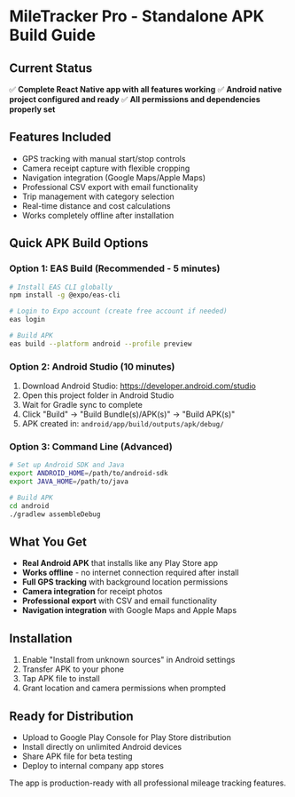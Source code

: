 # MileTracker Pro - Standalone APK Build Guide

## Current Status
✅ **Complete React Native app with all features working**
✅ **Android native project configured and ready**
✅ **All permissions and dependencies properly set**

## Features Included
- GPS tracking with manual start/stop controls
- Camera receipt capture with flexible cropping
- Navigation integration (Google Maps/Apple Maps)
- Professional CSV export with email functionality
- Trip management with category selection
- Real-time distance and cost calculations
- Works completely offline after installation

## Quick APK Build Options

### Option 1: EAS Build (Recommended - 5 minutes)
```bash
# Install EAS CLI globally
npm install -g @expo/eas-cli

# Login to Expo account (create free account if needed)
eas login

# Build APK
eas build --platform android --profile preview
```

### Option 2: Android Studio (10 minutes)
1. Download Android Studio: https://developer.android.com/studio
2. Open this project folder in Android Studio
3. Wait for Gradle sync to complete
4. Click "Build" → "Build Bundle(s)/APK(s)" → "Build APK(s)"
5. APK created in: `android/app/build/outputs/apk/debug/`

### Option 3: Command Line (Advanced)
```bash
# Set up Android SDK and Java
export ANDROID_HOME=/path/to/android-sdk
export JAVA_HOME=/path/to/java

# Build APK
cd android
./gradlew assembleDebug
```

## What You Get
- **Real Android APK** that installs like any Play Store app
- **Works offline** - no internet connection required after install
- **Full GPS tracking** with background location permissions
- **Camera integration** for receipt photos
- **Professional export** with CSV and email functionality
- **Navigation integration** with Google Maps and Apple Maps

## Installation
1. Enable "Install from unknown sources" in Android settings
2. Transfer APK to your phone
3. Tap APK file to install
4. Grant location and camera permissions when prompted

## Ready for Distribution
- Upload to Google Play Console for Play Store distribution
- Install directly on unlimited Android devices
- Share APK file for beta testing
- Deploy to internal company app stores

The app is production-ready with all professional mileage tracking features.